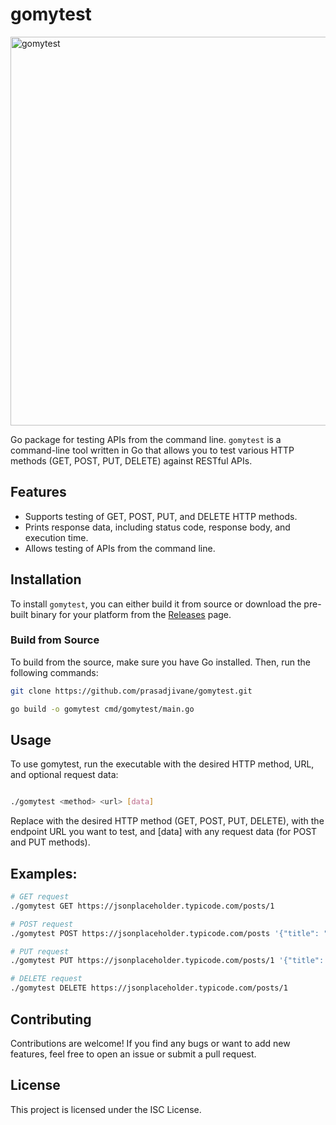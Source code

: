 # gomytest
<img width="622" alt="gomytest" src="https://github.com/prasadjivane/gomytest/assets/26869583/48b83a90-9c2f-4d58-ad90-a7a140319da9">

Go package for testing APIs from the command line. `gomytest` is a command-line tool written in Go that allows you to test various HTTP methods (GET, POST, PUT, DELETE) against RESTful APIs.

## Features

- Supports testing of GET, POST, PUT, and DELETE HTTP methods.
- Prints response data, including status code, response body, and execution time.
- Allows testing of APIs from the command line.

## Installation

To install `gomytest`, you can either build it from source or download the pre-built binary for your platform from the [Releases](https://github.com/prasadjivane/gomytest/releases) page.

### Build from Source

To build from the source, make sure you have Go installed. Then, run the following commands:

```bash
git clone https://github.com/prasadjivane/gomytest.git

go build -o gomytest cmd/gomytest/main.go    
```


## Usage
To use gomytest, run the executable with the desired HTTP method, URL, and optional request data:

```bash

./gomytest <method> <url> [data]
```

Replace <method> with the desired HTTP method (GET, POST, PUT, DELETE), <url> with the endpoint URL you want to test, and [data] with any request data (for POST and PUT methods).

## Examples:

```bash
# GET request
./gomytest GET https://jsonplaceholder.typicode.com/posts/1

# POST request
./gomytest POST https://jsonplaceholder.typicode.com/posts '{"title": "foo", "body": "bar", "userId": 1}'

# PUT request
./gomytest PUT https://jsonplaceholder.typicode.com/posts/1 '{"title": "foo", "body": "bar", "userId": 1}'

# DELETE request
./gomytest DELETE https://jsonplaceholder.typicode.com/posts/1
```

## Contributing

Contributions are welcome! If you find any bugs or want to add new features, feel free to open an issue or submit a pull request.

## License

This project is licensed under the ISC License.
